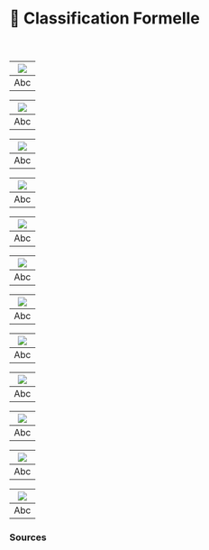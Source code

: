 # 🦴 Classification Formelle

  
### &nbsp;

|![](links/2-Anatomique.jpg) |
|:---:|
| Abc | 

|![](links/2-Anatomique2.gif) |
|:---:|
| Abc | 

|![](links/2-Anatomique5.gif) |
|:---:|
| Abc | 

|![](links/2-Anatomique7.gif) |
|:---:|
| Abc | 

|![](links/2-Anatomique9.gif) |
|:---:|
| Abc | 

|![](links/2-Anatomique11.gif) |
|:---:|
| Abc | 

|![](links/2-Anatomique13.gif) |
|:---:|
| Abc | 

|![](links/2-Anatomique15.gif) |
|:---:|
| Abc | 

|![](links/2-Anatomique17.gif) |
|:---:|
| Abc | 

|![](links/2-Anatomique19.gif) |
|:---:|
| Abc | 

|![](links/2-Anatomique21.gif) |
|:---:|
| Abc | 

|![](links/2-Anatomique23.gif) |
|:---:|
| Abc |



### Sources

<!-- - **Prénom Nom**  
  *Titre*, 0000 -->

<!-- [^1]: Adrian Frutiger, *Type, Sign, Symbol*, 1980 -->

